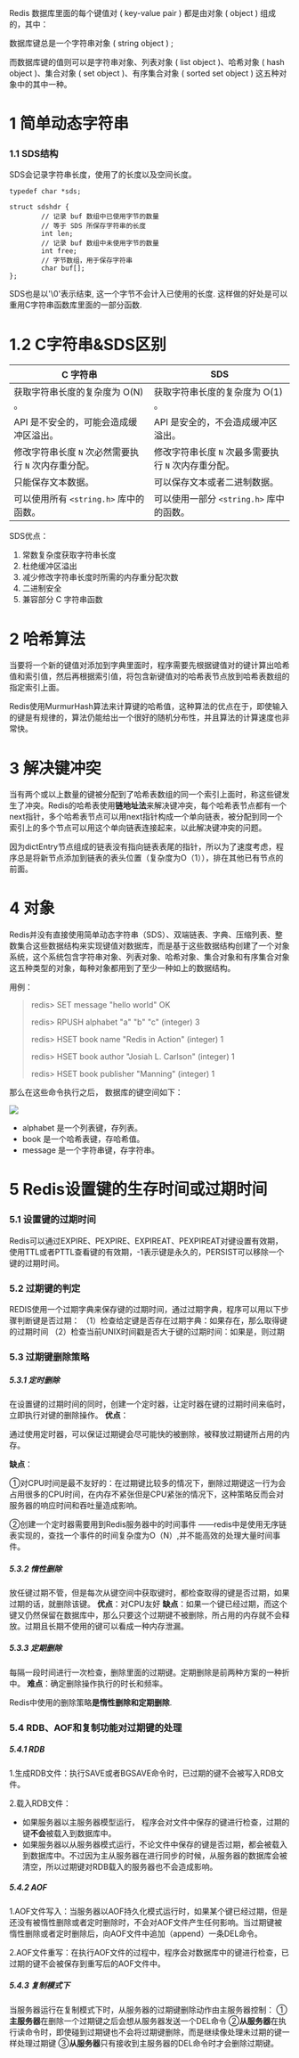 Redis 数据库里面的每个键值对 ( key-value pair ) 都是由对象 ( object ) 组成的，其中：

数据库键总是一个字符串对象 ( string object ) ;

而数据库键的值则可以是字符串对象、列表对象 ( list object )、哈希对象 ( hash object )、集合对象 ( set object )、有序集合对象 ( sorted set object ) 这五种对象中的其中一种。



# 1 简单动态字符串

### 1.1 SDS结构

SDS会记录字符串长度，使用了的长度以及空间长度。

```
typedef char *sds;

struct sdshdr {
        // 记录 buf 数组中已使用字节的数量
        // 等于 SDS 所保存字符串的长度
        int len;
        // 记录 buf 数组中未使用字节的数量
        int free;
        // 字节数组，用于保存字符串
        char buf[];
};
```

SDS也是以'\0'表示结束, 这一个字节不会计入已使用的长度. 这样做的好处是可以重用C字符串函数库里面的一部分函数. 



# 1.2 C字符串&SDS区别

| C 字符串                                             | SDS                                                  |
| ---------------------------------------------------- | ---------------------------------------------------- |
| 获取字符串长度的复杂度为 O(N) 。                     | 获取字符串长度的复杂度为 O(1) 。                     |
| API 是不安全的，可能会造成缓冲区溢出。               | API 是安全的，不会造成缓冲区溢出。                   |
| 修改字符串长度 `N` 次必然需要执行 `N` 次内存重分配。 | 修改字符串长度 `N` 次最多需要执行 `N` 次内存重分配。 |
| 只能保存文本数据。                                   | 可以保存文本或者二进制数据。                         |
| 可以使用所有 `<string.h>` 库中的函数。               | 可以使用一部分 `<string.h>` 库中的函数。             |

SDS优点：

1. 常数复杂度获取字符串长度
2. 杜绝缓冲区溢出
3. 减少修改字符串长度时所需的内存重分配次数
4. 二进制安全
5. 兼容部分 C 字符串函数



# 2 哈希算法

当要将一个新的键值对添加到字典里面时，程序需要先根据键值对的键计算出哈希值和索引值，然后再根据索引值，将包含新键值对的哈希表节点放到哈希表数组的指定索引上面。

Redis使用MurmurHash算法来计算键的哈希值，这种算法的优点在于，即使输入的键是有规律的，算法仍能给出一个很好的随机分布性，并且算法的计算速度也非常快。



# 3 解决键冲突

当有两个或以上数量的键被分配到了哈希表数组的同一个索引上面时，称这些键发生了冲突。Redis的哈希表使用**链地址法**来解决键冲突，每个哈希表节点都有一个next指针，多个哈希表节点可以用next指针构成一个单向链表，被分配到同一个索引上的多个节点可以用这个单向链表连接起来，以此解决键冲突的问题。

因为dictEntry节点组成的链表没有指向链表表尾的指针，所以为了速度考虑，程序总是将新节点添加到链表的表头位置（复杂度为O（1）），排在其他已有节点的前面。



# 4 对象

Redis并没有直接使用简单动态字符串（SDS）、双端链表、字典、压缩列表、整数集合这些数据结构来实现键值对数据库，而是基于这些数据结构创建了一个对象系统，这个系统包含字符串对象、列表对象、哈希对象、集合对象和有序集合对象这五种类型的对象，每种对象都用到了至少一种如上的数据结构。 

用例：

>redis> SET message "hello world"
>OK
>
>redis> RPUSH alphabet "a" "b" "c"
>(integer) 3
>
>redis> HSET book name "Redis in Action"
>(integer) 1
>
>redis> HSET book author "Josiah L. Carlson"
>(integer) 1
>
>redis> HSET book publisher "Manning"
>(integer) 1

那么在这些命令执行之后， 数据库的键空间如下：

![](./assets/1.1.png)

- alphabet 是一个列表键，存列表。
- book 是一个哈希表键，存哈希值。
- message 是一个字符串键，存字符串。





# 5 Redis设置键的生存时间或过期时间

### 5.1 设置键的过期时间

Redis可以通过EXPIRE、PEXPIRE、EXPIREAT、PEXPIREAT对键设置有效期，使用TTL或者PTTL查看键的有效期，-1表示键是永久的，PERSIST可以移除一个键的过期时间。



### 5.2 过期键的判定

REDIS使用一个过期字典来保存键的过期时间，通过过期字典，程序可以用以下步骤判断键是否过期：
 （1）检查给定键是否存在过期字典：如果存在，那么取得键的过期时间
 （2）检查当前UNIX时间戳是否大于键的过期时间：如果是，则过期



### 5.3 过期键删除策略

#####  5.3.1 定时删除

 在设置键的过期时间的同时，创建一个定时器，让定时器在键的过期时间来临时，立即执行对键的删除操作。
 **优点**：

通过使用定时器，可以保证过期键会尽可能快的被删除，被释放过期键所占用的内存。

 **缺点**：

①对CPU时间是最不友好的：在过期键比较多的情况下，删除过期键这一行为会占用很多的CPU时间，在内存不紧张但是CPU紧张的情况下，这种策略反而会对服务器的响应时间和吞吐量造成影响。

②创建一个定时器需要用到Redis服务器中的时间事件 ——redis中是使用无序链表实现的，查找一个事件的时间复杂度为O（N）,并不能高效的处理大量时间事件。


##### 5.3.2 惰性删除

 放任键过期不管，但是每次从键空间中获取键时，都检查取得的键是否过期，如果过期的话，就删除该键。
 **优点**：对CPU友好
 **缺点**：如果一个键已经过期，而这个键又仍然保留在数据库中，那么只要这个过期键不被删除，所占用的内存就不会释放。过期且长期不使用的键可以看成一种内存泄漏。


##### 5.3.3 定期删除

 每隔一段时间进行一次检查，删除里面的过期键。定期删除是前两种方案的一种折中。
 **难点**：确定删除操作执行的时长和频率。



 Redis中使用的删除策略**是惰性删除和定期删除**.

 

 

### 5.4 RDB、AOF和复制功能对过期键的处理

##### 5.4.1 RDB

1.生成RDB文件：执行SAVE或者BGSAVE命令时，已过期的键不会被写入RDB文件。

2.载入RDB文件：

* 如果服务器以主服务器模型运行， 程序会对文件中保存的键进行检查，过期的键**不会**被载入到数据库中。
* 如果服务器以从服务器模式运行，不论文件中保存的键是否过期，都会被载入到数据库中。不过因为主从服务器在进行同步的时候，从服务器的数据库会被清空，所以过期键对RDB载入的服务器也不会造成影响。



##### 5.4.2 AOF

1.AOF文件写入：当服务器以AOF持久化模式运行时，如果某个键已经过期，但是还没有被惰性删除或者定时删除时，不会对AOF文件产生任何影响。当过期键被惰性删除或者定时删除后，向AOF文件中追加（append）一条DEL命令。

2.AOF文件重写：在执行AOF文件的过程中，程序会对数据库中的键进行检查，已过期的键不会被保存到重写后的AOF文件中。



##### 5.4.3 复制模式下

当服务器运行在复制模式下时，从服务器的过期键删除动作由主服务器控制：
 ①**主服务器**在删除一个过期键之后会想从服务器发送一个DEL命令
 ②**从服务器**在执行读命令时，即使碰到过期键也不会将过期键删除，而是继续像处理未过期的键一样处理过期键
 ③**从服务器**只有接收到主服务器的DEL命令时才会删除过期键。







 

 

 

 

 

 

 